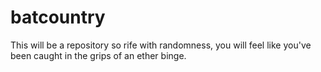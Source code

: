 # batcountry
This will be a repository so rife with randomness, you will feel like you've been caught in the grips of an ether binge.
